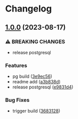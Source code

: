 # Changelog

## [1.0.0](https://github.com/livenessprobe/containers/compare/pg-v1.3.0...pg/v1.0.0) (2023-08-17)


### ⚠ BREAKING CHANGES

* release postgresql

### Features

* pg build ([3e9ec56](https://github.com/livenessprobe/containers/commit/3e9ec56b2e9d49f03aaed1e765df83a6af71b55f))
* readme add ([a3b838d](https://github.com/livenessprobe/containers/commit/a3b838dae077dd63f2d41c622bb4b93154951ca3))
* release postgresql ([e9831d4](https://github.com/livenessprobe/containers/commit/e9831d466a118954f451642d087b24ab44d8f365))


### Bug Fixes

* trigger build ([3683128](https://github.com/livenessprobe/containers/commit/3683128cef636766c5d1d16a40d726b247d1da3e))
